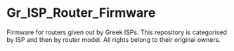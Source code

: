 # Gr_ISP_Router_Firmware
Firmware for routers given out by Greek ISPs. This repository is categorised by ISP and then by router model. All rights belong to their original owners.
